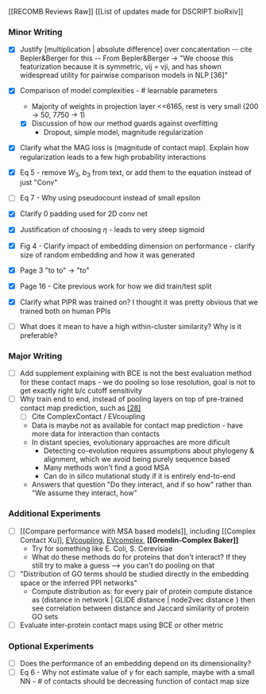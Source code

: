 [[RECOMB Reviews Raw]]
[[List of updates made for DSCRIPT bioRxiv]]

### Minor Writing
- [x] Justify [multiplication | absolute difference] over concatentation -- cite Bepler&Berger for this -- From Bepler&Berger -> "We choose this featurization because it is symmetric, vij = vji, and has shown widespread utility for pairwise comparison models in NLP [36]"
- [x] Comparison of model complexities - # learnable parameters
    - Majority of weights in projection layer <<6165, rest is very small (200 -> 50, 7*7*50 -> 1)
    - [x] Discussion of how our method guards against overfitting
        - Dropout, simple model, magnitude regularization
- [x] Clarify what the MAG loss is (magnitude of contact map). Explain how regularization leads to a few high probability interactions
- [x] Eq 5 - remove $W_3$, $b_3$ from text, or add them to the equation instead of just "Conv"
- [ ] Eq 7 - Why using pseudocount instead of small epsilon
- [x] Clarify 0 padding used for 2D conv net
- [x] Justification of choosing $\eta$ - leads to very steep sigmoid
- [x] Fig 4 - Clarify impact of embedding dimension on performance - clarify size of random embedding and how it was generated
- [x] Page 3 "to to" -> "to"
- [x] Page 16 - Cite previous work for how we did train/test split
- [x] Clarify what PIPR was trained on? I thought it was pretty obvious that we trained both on human PPIs
- [ ] What does it mean to have a high within-cluster similarity? Why is it preferable?


### Major Writing
- [ ] Add supplement explaining with BCE is not the best evaluation method for these contact maps - we do pooling so lose resolution, goal is not to get exactly right b/c cutoff sensitivity
- [ ]  Why train end to end, instead of pooling layers on top of pre-trained contact map prediction, such as [\[28\]](https://pubmed.ncbi.nlm.nih.gov/29275173/)
    - [ ] Cite ComplexContact / EVcoupling
    - Data is maybe not as available for contact map prediction - have more data for interaction than contacts
    - In distant species, evolutionary approaches are more dificult
        - Detecting co-evolution requires assumptions about phylogeny & alignment, which we avoid being purely sequence based
        - Many methods won't find a good MSA
        - Can do in silico mutational study if it is entirely end-to-end
    - Answers that question "Do they interact, and if so how" rather than "We assume they interact, how"

### Additional Experiments
- [ ] [[Compare performance with MSA based models]], including [[Complex Contact Xu]],  [EVcoupling](https://github.com/debbiemarkslab/EVcouplings), [EVcomplex](https://elifesciences.org/articles/03430), **[[Gremlin-Complex Baker]]**
    - Try for something like E. Coli, S. Cerevisiae
    - What do these methods do for proteins that don't interact? If they still try to make a guess --> you can't do pooling on that
- [ ] "Distribution of GO terms should be studied directly in the embedding space or the inferred PPI networks"
    - Compute distribution as: for every pair of protein compute distance as {distance in network | GLIDE distance | node2vec distance } then see correlation between distance and Jaccard similarity of protein GO sets
- [ ] Evaluate inter-protein contact maps using BCE or other metric

### Optional Experiments
- [ ] Does the performance of an embedding depend on its dimensionality?
- [ ] Eq 6 - Why not estimate value of $\gamma$ for each sample, maybe with a small NN - # of contacts should be decreasing function of contact map size
